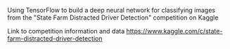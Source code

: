 Using TensorFlow to build a deep neural network for classifying images from the "State Farm Distracted Driver Detection" competition on Kaggle 

Link to competition information and data
https://www.kaggle.com/c/state-farm-distracted-driver-detection